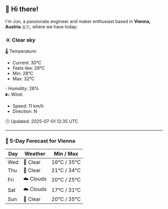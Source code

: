 ## 👋 Hi there!

I'm Jon, a passionate engineer and maker enthusiast based in **Vienna, Austria** 🇦🇹, where we have today:

### ☀️ Clear sky 

🌡️ Temperature: 
* Current: 30°C
* Feels like: 29°C
* Min: 28°C 
* Max: 32°C  

💧 Humidity: 28%  
🌬️ Wind: 
* Speed: 11 km/h 
* Direction: N  

🕒 Updated: 2025-07-01 12:35 UTC

---

### 📅 5-Day Forecast for Vienna

| Day | Weather | Min / Max |
|-----|---------|------------|
| Wed | 🌙 Clear | 16°C / 35°C |
| Thu | 🌙 Clear | 21°C / 34°C |
| Fri | ☁️ Clouds | 20°C / 25°C |
| Sat | ☁️ Clouds | 17°C / 31°C |
| Sun | 🌙 Clear | 20°C / 35°C |
